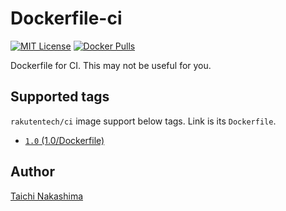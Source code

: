 Dockerfile-ci
====

[![MIT License](http://img.shields.io/badge/license-MIT-blue.svg?style=flat-square)][LICENSE]
[![Docker Pulls](https://img.shields.io/docker/pulls/rakutentech/ci.svg?style=flat-square)][dockerhub]

[LICENSE]: https://github.com/rakutentech/dockerfile-ci/blob/master/LICENCE
[dockerhub]: https://hub.docker.com/r/rakutentech/ci/

Dockerfile for CI. This may not be useful for you.

## Supported tags

`rakutentech/ci` image support below tags. Link is its `Dockerfile`. 

- [`1.0` (1.0/Dockerfile)](1.0/Dockerfile)

## Author

[Taichi Nakashima](https://github.com/tcnksm)

